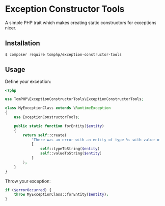 # Exception Constructor Tools

A simple PHP trait which makes creating static constructors for exceptions nicer.

## Installation

```
$ composer require tomphp/exception-constructor-tools
```

## Usage

Define your exception:

```php
<?php

use TomPHP\ExceptionConstructorTools\ExceptionConstructorTools;

class MyExceptionClass extends \RuntimeException
{
    use ExceptionConstructorTools;

    public static function forEntity($entity)
    {
        return self::create(
            'There was an error with an entity of type %s with value of %s.',
            [
                self::typeToString($entity)
                self::valueToString($entity)
            ]
        );
    }
}
```

Throw your exception:

```php
if ($errorOccurred) {
    throw MyExceptionClass::forEntity($entity);
}
```
